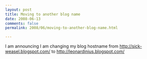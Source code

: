 ```yaml
---
layout: post
title: Moving to another blog name
date: 2008-06-13
comments: false
permalink: 2008/06/moving-to-another-blog-name.html

---
```


I am announcing I am changing my blog hostname from <a href="http://sick-weasel.blogspot.com/">http://sick-weasel.blogspot.com/</a> to <a href="http://leonardinius.blogspot.com/">http://leonardinius.blogspot.com/</a>
